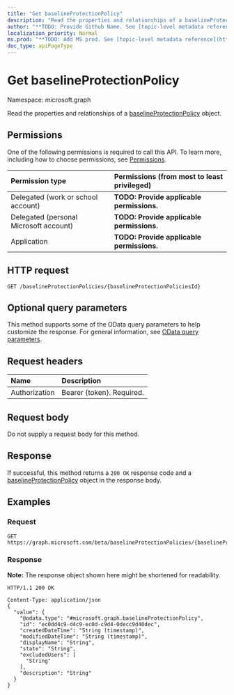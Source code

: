 ```yaml
---
title: "Get baselineProtectionPolicy"
description: "Read the properties and relationships of a baselineProtectionPolicy object."
author: "**TODO: Provide Github Name. See [topic-level metadata reference](https://msgo.azurewebsites.net/add/document/guidelines/metadata.html#topic-level-metadata)**"
localization_priority: Normal
ms.prod: "**TODO: Add MS prod. See [topic-level metadata reference](https://msgo.azurewebsites.net/add/document/guidelines/metadata.html#topic-level-metadata)**"
doc_type: apiPageType
---
```


# Get baselineProtectionPolicy
Namespace: microsoft.graph

Read the properties and relationships of a [baselineProtectionPolicy](../resources/baselineprotectionpolicy.md) object.

## Permissions
One of the following permissions is required to call this API. To learn more, including how to choose permissions, see [Permissions](/graph/permissions-reference).

|Permission type|Permissions (from most to least privileged)|
|:---|:---|
|Delegated (work or school account)|**TODO: Provide applicable permissions.**|
|Delegated (personal Microsoft account)|**TODO: Provide applicable permissions.**|
|Application|**TODO: Provide applicable permissions.**|

## HTTP request

<!-- {
  "blockType": "ignored"
}
-->
``` http
GET /baselineProtectionPolicies/{baselineProtectionPoliciesId}
```

## Optional query parameters
This method supports some of the OData query parameters to help customize the response. For general information, see [OData query parameters](/graph/query-parameters).

## Request headers
|Name|Description|
|:---|:---|
|Authorization|Bearer {token}. Required.|

## Request body
Do not supply a request body for this method.

## Response

If successful, this method returns a `200 OK` response code and a [baselineProtectionPolicy](../resources/baselineprotectionpolicy.md) object in the response body.

## Examples

### Request
<!-- {
  "blockType": "request",
  "name": "get_baselineprotectionpolicy"
}
-->
``` http
GET https://graph.microsoft.com/beta/baselineProtectionPolicies/{baselineProtectionPoliciesId}
```


### Response
**Note:** The response object shown here might be shortened for readability.
<!-- {
  "blockType": "response",
  "truncated": true,
  "@odata.type": "microsoft.graph.baselineProtectionPolicy"
}
-->
``` http
HTTP/1.1 200 OK

Content-Type: application/json
{
  "value": {
    "@odata.type": "#microsoft.graph.baselineProtectionPolicy",
    "id": "ec0dd4c9-d4c9-ec0d-c9d4-0decc9d40dec",
    "createdDateTime": "String (timestamp)",
    "modifiedDateTime": "String (timestamp)",
    "displayName": "String",
    "state": "String",
    "excludedUsers": [
      "String"
    ],
    "description": "String"
  }
}
```

